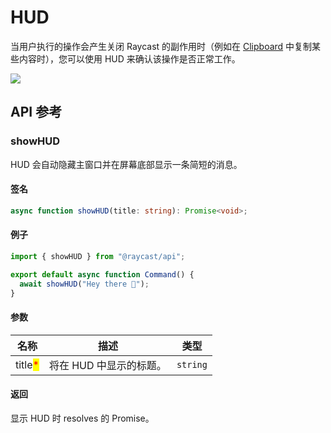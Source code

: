 # HUD

当用户执行的操作会产生关闭 Raycast 的副作用时（例如在 [Clipboard](../clipboard.md) 中复制某些内容时），您可以使用 HUD 来确认该操作是否正常工作。

![](../../.gitbook/assets/hud.png)

## API 参考

### showHUD

HUD 会自动隐藏主窗口并在屏幕底部显示一条简短的消息。

#### 签名

```typescript
async function showHUD(title: string): Promise<void>;
```

#### 例子

```typescript
import { showHUD } from "@raycast/api";

export default async function Command() {
  await showHUD("Hey there 👋");
}
```

#### 参数

| 名称                                      | 描述             | 类型       |
| --------------------------------------- | -------------- | -------- |
| title<mark style="color:red;">\*</mark> | 将在 HUD 中显示的标题。 | `string` |

#### 返回

显示 HUD 时 resolves 的 Promise。
